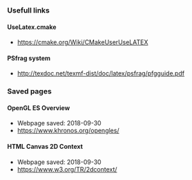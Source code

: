 ### Usefull links

#### UseLatex.cmake
* https://cmake.org/Wiki/CMakeUserUseLATEX

#### PSfrag system
* http://texdoc.net/texmf-dist/doc/latex/psfrag/pfgguide.pdf

### Saved pages

#### OpenGL ES Overview
* Webpage saved: 2018-09-30
* https://www.khronos.org/opengles/

#### HTML Canvas 2D Context
* Webpage saved: 2018-09-30
* https://www.w3.org/TR/2dcontext/
